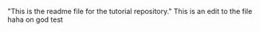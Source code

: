 "This is the readme file for the tutorial repository."
This is an edit to the file haha
on god test
